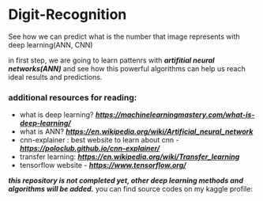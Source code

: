 # Digit-Recognition
See how we can predict what is the number that image represents with deep learning(ANN, CNN)

in first step, we are going to learn pattenrs with ***artifitial neural networks(ANN)*** and see how this powerful algorithms can help us
reach ideal results and predictions.


### additional resources for reading:
* what is deep learning? ***https://machinelearningmastery.com/what-is-deep-learning/***
* what is ANN? ***https://en.wikipedia.org/wiki/Artificial_neural_network***
* cnn-explainer : best website to learn about cnn - ***https://poloclub.github.io/cnn-explainer/***
* transfer learning: ***https://en.wikipedia.org/wiki/Transfer_learning***
* tensorflow website - ***https://www.tensorflow.org/*** 
 
 ***this repository is not completed yet, other deep learning methods and algorithms will be added.***
 you can find source codes on my kaggle profile: 
